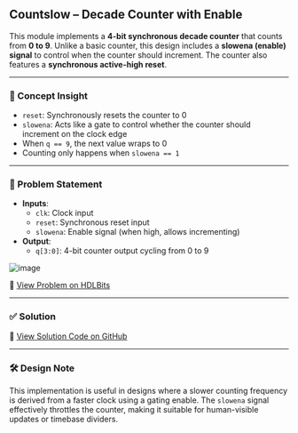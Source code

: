 ## Countslow – Decade Counter with Enable

This module implements a **4-bit synchronous decade counter** that counts from **0 to 9**. Unlike a basic counter, this design includes a **slowena (enable) signal** to control when the counter should increment. The counter also features a **synchronous active-high reset**.

---

### 🧠 Concept Insight  
- `reset`: Synchronously resets the counter to 0  
- `slowena`: Acts like a gate to control whether the counter should increment on the clock edge  
- When `q == 9`, the next value wraps to 0  
- Counting only happens when `slowena == 1`

---

### 📘 Problem Statement  
- **Inputs**:  
  - `clk`: Clock input  
  - `reset`: Synchronous reset input  
  - `slowena`: Enable signal (when high, allows incrementing)  
- **Output**:  
  - `q[3:0]`: 4-bit counter output cycling from 0 to 9  

![image](https://github.com/user-attachments/assets/f411f9d9-70ad-4046-a3a0-c534a9cf1f6b)

🔗 [View Problem on HDLBits](https://hdlbits.01xz.net/wiki/Countslow)

---

### ✅ Solution  
📄 [View Solution Code on GitHub](https://github.com/EswarAdithya011/HDLBits/blob/main/Problem%20Sets/4.%20Sequential%20Logic/Countslow.v)


---

### 🛠 Design Note  
This implementation is useful in designs where a slower counting frequency is derived from a faster clock using a gating enable. The `slowena` signal effectively throttles the counter, making it suitable for human-visible updates or timebase dividers.
